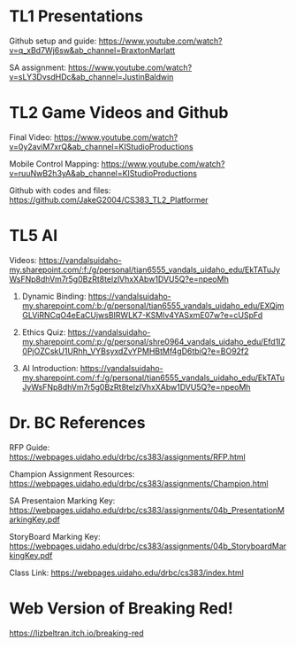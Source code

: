 

# TL1 Presentations

Github setup and guide: https://www.youtube.com/watch?v=q_xBd7Wj6sw&ab_channel=BraxtonMarlatt

SA assignment: https://www.youtube.com/watch?v=sLY3DvsdHDc&ab_channel=JustinBaldwin


# TL2 Game Videos and Github


Final Video: https://www.youtube.com/watch?v=0y2aviM7xrQ&ab_channel=KIStudioProductions

Mobile Control Mapping: https://www.youtube.com/watch?v=ruuNwB2h3yA&ab_channel=KIStudioProductions

Github with codes and files: https://github.com/JakeG2004/CS383_TL2_Platformer

# TL5 AI

Videos: https://vandalsuidaho-my.sharepoint.com/:f:/g/personal/tian6555_vandals_uidaho_edu/EkTATuJyWsFNp8dhVm7r5g0BzRt8telzlVhxXAbw1DVU5Q?e=npeoMh

1. Dynamic Binding: https://vandalsuidaho-my.sharepoint.com/:b:/g/personal/tian6555_vandals_uidaho_edu/EXQjmGLViRNCqO4eEaCUjwsBIRWLK7-KSMlv4YASxmE07w?e=cUSpFd

2. Ethics Quiz: https://vandalsuidaho-my.sharepoint.com/:p:/g/personal/shre0964_vandals_uidaho_edu/Efd1lZ0PjOZCskU1URhh_VYBsyxdZvYPMHBtMf4gD6tbiQ?e=BO92f2
  
4. AI Introduction: https://vandalsuidaho-my.sharepoint.com/:f:/g/personal/tian6555_vandals_uidaho_edu/EkTATuJyWsFNp8dhVm7r5g0BzRt8telzlVhxXAbw1DVU5Q?e=npeoMh


# Dr. BC References


RFP Guide: https://webpages.uidaho.edu/drbc/cs383/assignments/RFP.html

Champion Assignment Resources: https://webpages.uidaho.edu/drbc/cs383/assignments/Champion.html

SA Presentaion Marking Key: https://webpages.uidaho.edu/drbc/cs383/assignments/04b_PresentationMarkingKey.pdf

StoryBoard Marking Key: https://webpages.uidaho.edu/drbc/cs383/assignments/04b_StoryboardMarkingKey.pdf

Class Link: https://webpages.uidaho.edu/drbc/cs383/index.html

# Web Version of Breaking Red! 
https://lizbeltran.itch.io/breaking-red 
